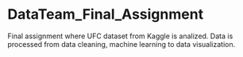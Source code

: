 # DataTeam_Final_Assignment
 Final assignment where UFC dataset from Kaggle is analized. Data is processed from data cleaning, machine learning to data visualization.
